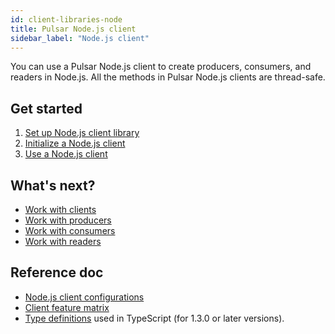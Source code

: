 ```yaml
---
id: client-libraries-node
title: Pulsar Node.js client
sidebar_label: "Node.js client"
---
```


You can use a Pulsar Node.js client to create producers, consumers, and readers in Node.js. All the methods in Pulsar Node.js clients are thread-safe.

## Get started

1. [Set up Node.js client library](client-libraries-node-setup.md)
2. [Initialize a Node.js client](client-libraries-node-initialize.md)
3. [Use a Node.js client](client-libraries-node-use.md)

## What's next?

- [Work with clients](client-libraries-clients.md)
- [Work with producers](client-libraries-producers.md)
- [Work with consumers](client-libraries-consumers.md)
- [Work with readers](client-libraries-readers.md)

## Reference doc

- [Node.js client configurations](client-libraries-node-configs.md)
- [Client feature matrix](https://docs.google.com/spreadsheets/d/1YHYTkIXR8-Ql103u-IMI18TXLlGStK8uJjDsOOA0T20/edit#gid=1784579914)
- [Type definitions](https://github.com/apache/pulsar-client-node/blob/master/index.d.ts) used in TypeScript (for 1.3.0 or later versions).